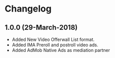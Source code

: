 Changelog
=====================

## 1.0.0 (29-March-2018)
- Added New Video Offerwall List format.
- Added IMA Preroll and postroll video ads.
- Added AdMob Native Ads as mediation partner
